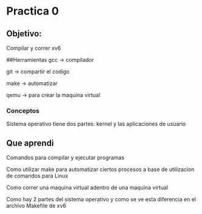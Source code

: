 # Practica 0 
## Objetivo:
Compilar y correr xv6

##Herramientas
gcc -> compilador

git -> compartir el codigo

make -> automatizar

qemu -> para crear la maquina virtual


### Conceptos
Sistema operativo tiene dos partes: kernel y las aplicaciones de usuario

## Que aprendi
Comandos para compilar y ejecutar programas

Como utilizar make para automatizar ciertos procesos a base de utilizacion de comandos para Linux

Como correr una maquina virtual adentro de una maquina virtual

Como hay 2 partes del sistema operativo y como se ve esta diferencia en el archivo Makefile de xv6
